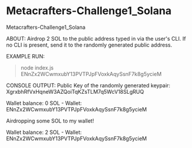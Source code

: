 # Metacrafters-Challenge1_Solana
Metacrafters-Challenge1_Solana

ABOUT: Airdrop 2 SOL to the public address typed in via the user's CLI. If no CLI is present, send it to the randomly generated public address.



EXAMPLE RUN:
> node index.js ENnZx2WCwmxubY13PVTPJpFVoxkAqySsnF7k8g5ycieM


CONSOLE OUTPUT: 
Public Key of the randomly generated keypair: XgrxbhRfVxHqneW3AZQoiTqKZsTLM7q5WcV18SLgRUQ

Wallet balance: 0 SOL - Wallet: ENnZx2WCwmxubY13PVTPJpFVoxkAqySsnF7k8g5ycieM

Airdropping some SOL to my wallet!

Wallet balance: 2 SOL - Wallet: ENnZx2WCwmxubY13PVTPJpFVoxkAqySsnF7k8g5ycieM
